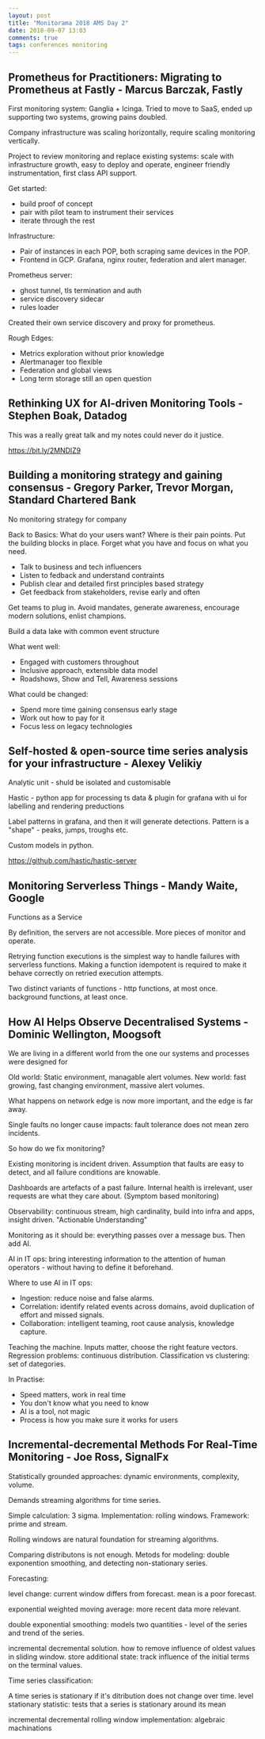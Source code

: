 ```yaml
---
layout: post
title: "Monitorama 2018 AMS Day 2"
date: 2018-09-07 13:03
comments: true
tags: conferences monitoring
---
```


## Prometheus for Practitioners: Migrating to Prometheus at Fastly - Marcus Barczak, Fastly

First monitoring system: Ganglia + Icinga. Tried to move to SaaS, ended up supporting two systems, growing pains doubled.

Company infrastructure was scaling horizontally, require scaling monitoring vertically.

Project to review monitoring and replace existing systems: scale with infrastructure growth, easy to deploy and operate, engineer friendly instrumentation, first class API support.

Get started:

- build proof of concept
- pair with pilot team to instrument their services
- iterate through the rest

Infrastructure:

- Pair of instances in each POP, both scraping same devices in the POP.
- Frontend in GCP. Grafana, nginx router, federation and alert manager.

Prometheus server:

- ghost tunnel, tls termination and auth
- service discovery sidecar
- rules loader

Created their own service discovery and proxy for prometheus.

Rough Edges:

- Metrics exploration without prior knowledge
- Alertmanager too flexible
- Federation and global views
- Long term storage still an open question


## Rethinking UX for AI-driven Monitoring Tools - Stephen Boak, Datadog

This was a really great talk and my notes could never do it justice.

https://bit.ly/2MNDlZ9


## Building a monitoring strategy and gaining consensus - Gregory Parker, Trevor Morgan, Standard Chartered Bank

No monitoring strategy for company

Back to Basics: What do your users want? Where is their pain points. Put the building blocks in place. Forget what you have and focus on what you need.

- Talk to business and tech influencers
- Listen to fedback and understand contraints
- Publish clear and detailed first principles based strategy
- Get feedback from stakeholders, revise early and often

Get teams to plug in. Avoid mandates, generate awareness, encourage modern solutions, enlist champions.

Build a data lake with common event structure

What went well:

- Engaged with customers throughout
- Inclusive approach, extensible data model
- Roadshows, Show and Tell, Awareness sessions

What could be changed:

- Spend more time gaining consensus early stage
- Work out how to pay for it
- Focus less on legacy technologies

## Self-hosted & open-source time series analysis for your infrastructure - Alexey Velikiy

Analytic unit - shuld be isolated and customisable

Hastic - python app for processing ts data & plugin for grafana with ui for labelling and rendering preductions

Label patterns in grafana, and then it will generate detections. Pattern is a "shape" - peaks, jumps, troughs etc.

Custom models in python. 

https://github.com/hastic/hastic-server

## Monitoring Serverless Things - Mandy Waite, Google

Functions as a Service

By definition, the servers are not accessible. More pieces of monitor and operate.

Retrying function executions is the simplest way to handle failures with serverless functions. Making a function idempotent is required to make it behave correctly on retried execution attempts.

Two distinct variants of functions - http functions, at most once. background functions, at least once.


## How AI Helps Observe Decentralised Systems - Dominic Wellington, Moogsoft

We are living in a different world from the one our systems and processes were designed for

Old world: Static environment, managable alert volumes.
New world: fast growing, fast changing environment, massive alert volumes.

What happens on network edge is now more important, and the edge is far away.

Single faults no longer cause impacts: fault tolerance does not mean zero incidents.

So how do we fix monitoring?

Existing monitoring is incident driven. Assumption that faults are easy to detect, and all failure conditions are knowable.

Dashboards are artefacts of a past failure. Internal health is irrelevant, user requests are what they care about. (Symptom based monitoring)

Observability: continuous stream, high cardinality, build into infra and apps, insight driven. "Actionable Understanding"

Monitoring as it should be: everything passes over a message bus. Then add AI.

AI in IT ops: bring interesting information to the attention of human operators - without having to define it beforehand.

Where to use AI in IT ops:

- Ingestion: reduce noise and false alarms. 
- Correlation: identify related events across domains, avoid duplication of effort and missed signals. 
- Collaboration: intelligent teaming, root cause analysis, knowledge capture.

Teaching the machine. Inputs matter, choose the right feature vectors. Regression problems: continuous distribution. Classification vs clustering: set of dategories.

In Practise:

- Speed matters, work in real time
- You don't know what you need to know
- AI is a tool, not magic
- Process is how you make sure it works for users

## Incremental-decremental Methods For Real-Time Monitoring - Joe Ross, SignalFx

Statistically grounded approaches: dynamic environments, complexity, volume.

Demands streaming algorithms for time series.

Simple calculation: 3 sigma. Implementation: rolling windows. Framework: prime and stream.

Rolling windows are natural foundation for streaming algorithms.

Comparing distributons is not enough. Metods for modeling: double exponention smoothing, and detecting non-stationary series.

Forecasting:

level change: current window differs from forecast. mean is a poor forecast.

exponential weighted moving average: more recent data more relevant. 

double exponential smoothing: models two quantities - level of the series and trend of the series.

incremental decremental solution. how to remove influence of oldest values in sliding window. store additional state: track influence of the initial terms on the terminal values.


Time series classification:

A time series is stationary if it's ditribution does not change over time.
level stationary statistic: tests that a series is stationary around its mean

incremental decremental rolling window implementation: algebraic machinations
